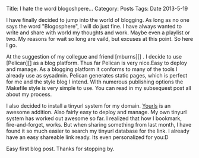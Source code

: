 Title: I hate the word blogoshpere...
Category: Posts
Tags:
Date 2013-5-19

I have finally decided to jump into the world of blogging. As long as no one says the word "Blogosphere", I will 
do just fine.  I have always wanted to write and share with world my thoughts and work.  Maybe even a playlist or two.
My reasons for wait so long are vaild, but excuses at this point.  So here I go.

</p>
At the suggestion of my collegue and friend [mburns][] . I decide to use  [Pelican][] as a blog platform.  
Thus far Pelican is very nice.Easy to deploy and manage.  As a blogging platform it conforms to many of the tools I already use as sysadmin. Pelican generates static pages, which is perfect for me and the style blog I intend. WIth numerous publishing options the Makefile style is very simple to use.  You can read in my subsequest post all about my process.

I also decided to install a tinyurl system for my domain.  [Yourls][] is an awesome addition. Also fairly easy to 
deploy and manage. My own tinyurl system has worked out awesome so far.  I realized that how I bookmark, fire-and-forget, works. But when sharing something from last month, I have found it so much easier to search my tinyurl database for the link. I already have an easy shareable link ready.  Its even personalized for you:D

Easy first blog post. Thanks for stopping by.
</p>


[Pelican]: http://getpelican.com "Pelican"
[mburns]: http://unemployable.me "Mike Burns"
[Yourls]: http://yourls.org "Yourls"
